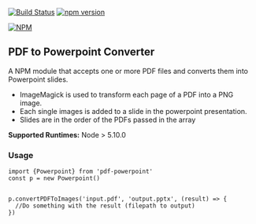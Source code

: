 [![Build Status](https://travis-ci.org/SpiderStrategies/pdf-powerpoint.svg?branch=master)](https://travis-ci.org/SpiderStrategies/pdf-powerpoint)
[![npm version](https://badge.fury.io/js/pdf-powerpoint.svg)](https://badge.fury.io/js/pdf-powerpoint)

[![NPM](https://nodei.co/npm/pdf-powerpoint.png?downloads=true&stars=true)](https://nodei.co/npm/pdf-powerpoint/)

## PDF to Powerpoint Converter

A NPM module that accepts one or more PDF files and converts them into Powerpoint slides.

- ImageMagick is used to transform each page of a PDF into a PNG image.
- Each single images is added to a slide in the powerpoint presentation.
- Slides are in the order of the PDFs passed in the array

**Supported Runtimes:**  Node > 5.10.0


### Usage

```
import {Powerpoint} from 'pdf-powerpoint'
const p = new Powerpoint()


p.convertPDFToImages('input.pdf', 'output.pptx', (result) => {
  //Do something with the result (filepath to output) 
})
  
```